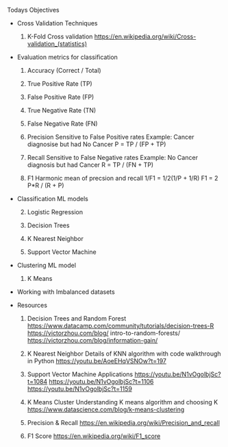 Todays Objectives

* Cross Validation Techniques

    1) K-Fold Cross validation
    https://en.wikipedia.org/wiki/Cross-validation_(statistics)

* Evaluation metrics for classification
    
    1) Accuracy (Correct / Total)

    2) True Positive Rate (TP)

    3) False Positive Rate (FP)

    4) True Negative Rate (TN)

    5) False Negative Rate (FN)

    6) Precision
    Sensitive to False Positive rates
    Example: Cancer diagnosise but had No Cancer
    P = TP / (FP + TP)

    7) Recall
    Sensitive to False Negative rates
    Example: No Cancer diagnosis but had Cancer
    R = TP / (FN + TP)

    8) F1
    Harmonic mean of precsion and recall
    1/F1 = 1/2(1/P + 1/R)
    F1 = 2 P*R / (R + P)

* Classification ML models

    2) Logistic Regression 

    2) Decision Trees

    3) K Nearest Neighbor

    4) Support Vector Machine

* Clustering ML model
    
    1) K Means

* Working with Imbalanced datasets

* Resources

    1) Decision Trees and Random Forest
    https://www.datacamp.com/community/tutorials/decision-trees-R
    https://victorzhou.com/blog/    intro-to-random-forests/
    https://victorzhou.com/blog/information-gain/

    2) K Nearest Neighbor
    Details of KNN algorithm with code walkthrough in Python
    https://youtu.be/AoeEHqVSNOw?t=197

    3) Support Vector Machine
    Applications
    https://youtu.be/N1vOgolbjSc?t=1084
    https://youtu.be/N1vOgolbjSc?t=1106
    https://youtu.be/N1vOgolbjSc?t=1159

    4) K Means Cluster
    Understanding K means algorithm and choosing K
    https://www.datascience.com/blog/k-means-clustering

    5) Precision & Recall
    https://en.wikipedia.org/wiki/Precision_and_recall

    6) F1 Score
    https://en.wikipedia.org/wiki/F1_score
